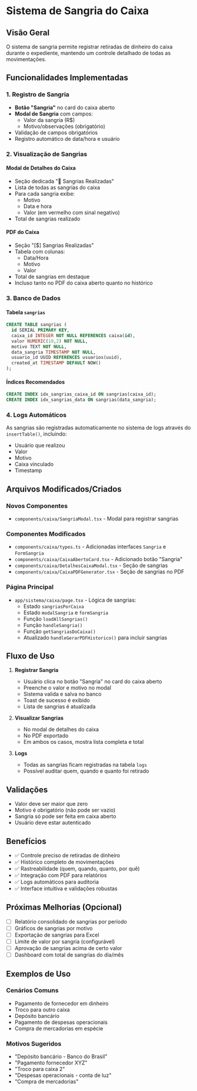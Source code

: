 # Sistema de Sangria do Caixa

## Visão Geral

O sistema de sangria permite registrar retiradas de dinheiro do caixa durante o expediente, mantendo um controle detalhado de todas as movimentações.

## Funcionalidades Implementadas

### 1. Registro de Sangria

- **Botão "Sangria"** no card do caixa aberto
- **Modal de Sangria** com campos:
  - Valor da sangria (R$)
  - Motivo/observações (obrigatório)
- Validação de campos obrigatórios
- Registro automático de data/hora e usuário

### 2. Visualização de Sangrias

#### Modal de Detalhes do Caixa

- Seção dedicada "💸 Sangrias Realizadas"
- Lista de todas as sangrias do caixa
- Para cada sangria exibe:
  - Motivo
  - Data e hora
  - Valor (em vermelho com sinal negativo)
- Total de sangrias realizado

#### PDF do Caixa

- Seção "[$] Sangrias Realizadas"
- Tabela com colunas:
  - Data/Hora
  - Motivo
  - Valor
- Total de sangrias em destaque
- Incluso tanto no PDF do caixa aberto quanto no histórico

### 3. Banco de Dados

#### Tabela `sangrias`

```sql
CREATE TABLE sangrias (
  id SERIAL PRIMARY KEY,
  caixa_id INTEGER NOT NULL REFERENCES caixa(id),
  valor NUMERIC(10,2) NOT NULL,
  motivo TEXT NOT NULL,
  data_sangria TIMESTAMP NOT NULL,
  usuario_id UUID REFERENCES usuarios(uuid),
  created_at TIMESTAMP DEFAULT NOW()
);
```

#### Índices Recomendados

```sql
CREATE INDEX idx_sangrias_caixa_id ON sangrias(caixa_id);
CREATE INDEX idx_sangrias_data ON sangrias(data_sangria);
```

### 4. Logs Automáticos

As sangrias são registradas automaticamente no sistema de logs através do `insertTable()`, incluindo:

- Usuário que realizou
- Valor
- Motivo
- Caixa vinculado
- Timestamp

## Arquivos Modificados/Criados

### Novos Componentes

- `components/caixa/SangriaModal.tsx` - Modal para registrar sangrias

### Componentes Modificados

- `components/caixa/types.ts` - Adicionadas interfaces `Sangria` e `FormSangria`
- `components/caixa/CaixaAbertoCard.tsx` - Adicionado botão "Sangria"
- `components/caixa/DetalhesCaixaModal.tsx` - Seção de sangrias
- `components/caixa/CaixaPDFGenerator.tsx` - Seção de sangrias no PDF

### Página Principal

- `app/sistema/caixa/page.tsx` - Lógica de sangrias:
  - Estado `sangriasPorCaixa`
  - Estado `modalSangria` e `formSangria`
  - Função `loadAllSangrias()`
  - Função `handleSangria()`
  - Função `getSangriasDoCaixa()`
  - Atualizado `handleGerarPDFHistorico()` para incluir sangrias

## Fluxo de Uso

1. **Registrar Sangria**

   - Usuário clica no botão "Sangria" no card do caixa aberto
   - Preenche o valor e motivo no modal
   - Sistema valida e salva no banco
   - Toast de sucesso é exibido
   - Lista de sangrias é atualizada

2. **Visualizar Sangrias**

   - No modal de detalhes do caixa
   - No PDF exportado
   - Em ambos os casos, mostra lista completa e total

3. **Logs**
   - Todas as sangrias ficam registradas na tabela `logs`
   - Possível auditar quem, quando e quanto foi retirado

## Validações

- Valor deve ser maior que zero
- Motivo é obrigatório (não pode ser vazio)
- Sangria só pode ser feita em caixa aberto
- Usuário deve estar autenticado

## Benefícios

- ✅ Controle preciso de retiradas de dinheiro
- ✅ Histórico completo de movimentações
- ✅ Rastreabilidade (quem, quando, quanto, por quê)
- ✅ Integração com PDF para relatórios
- ✅ Logs automáticos para auditoria
- ✅ Interface intuitiva e validações robustas

## Próximas Melhorias (Opcional)

- [ ] Relatório consolidado de sangrias por período
- [ ] Gráficos de sangrias por motivo
- [ ] Exportação de sangrias para Excel
- [ ] Limite de valor por sangria (configurável)
- [ ] Aprovação de sangrias acima de certo valor
- [ ] Dashboard com total de sangrias do dia/mês

## Exemplos de Uso

### Cenários Comuns

- Pagamento de fornecedor em dinheiro
- Troco para outro caixa
- Depósito bancário
- Pagamento de despesas operacionais
- Compra de mercadorias em espécie

### Motivos Sugeridos

- "Depósito bancário - Banco do Brasil"
- "Pagamento fornecedor XYZ"
- "Troco para caixa 2"
- "Despesas operacionais - conta de luz"
- "Compra de mercadorias"
